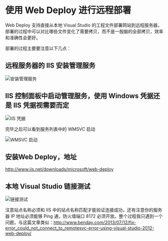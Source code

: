 # 使用 Web Deploy 进行远程部署


Web Deploy 支持直接从本地 Visual Studio 的工程文件部署网站到远程服务器，部署的过程中可以对比哪些文件变化了需要拷贝，而不是一股脑的全部拷贝，效率和准确性会更好。

部署的过程主要要注意以下几点：

## 远程服务器的 IIS 安装管理服务

![安装管理服务](https://cdn.jsdelivr.net/gh/fengrui358/img@main/282687-20160622113447797-1544561009.jpg "安装管理服务")

## IIS 控制面板中启动管理服务，使用 Windows 凭据还是 IIS 凭据视需要而定

![IIS 凭据](https://cdn.jsdelivr.net/gh/fengrui358/img@main/282687-20160622113552219-257427899.jpg "IIS 凭据")

完毕之后可以看到服务列表中的 WMSVC 启动

![WMSVC 启动](https://cdn.jsdelivr.net/gh/fengrui358/img@main/282687-20160622113859750-777464734.jpg "WMSVC 启动")

## 安装Web Deploy，地址

<http://www.iis.net/downloads/microsoft/web-deploy>

## 本地 Visual Studio 链接测试

![链接测试](https://cdn.jsdelivr.net/gh/fengrui358/img@main/282687-20160622114057016-2020285198.jpg "链接测试")

注意站点名称必须和 IIS 中的站点名称匹配才能验证连接成功，还有注意你的服务器 IP 地址必须能够 Ping 通，防火墙端口 8172 必须开放。整个过程我只遇到一个问题，与这篇文章类似：<http://www.benday.com/2013/07/12/fix-error_could_not_connect_to_remotesvc-error-using-visual-studio-2012-web-deploy/>

